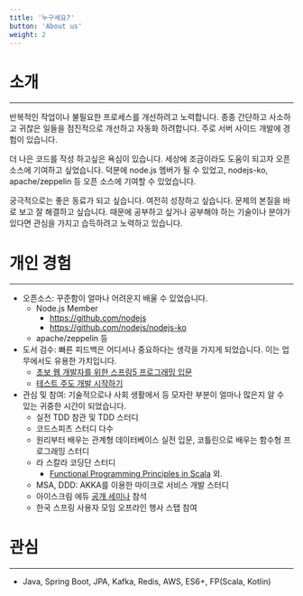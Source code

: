 ```yaml
---
title: '누구세요?'
button: 'About us'
weight: 2
---
```



# 소개
---

반복적인 작업이나 불필요한 프로세스를 개선하려고 노력합니다. 종종 간단하고 사소하고 귀찮은 일들을 점진적으로 개선하고 자동화 하려합니다. 주로 서버 사이드 개발에 경험이 있습니다.

더 나은 코드를 작성 하고싶은 욕심이 있습니다. 세상에 조금이라도 도움이 되고자 오픈 소스에 기여하고 싶었습니다. 덕분에 node.js 멤버가 될 수 있었고, nodejs-ko, apache/zeppelin 등 오픈 소스에 기여할 수 있었습니다.

궁극적으로는 좋은 동료가 되고 싶습니다. 여전히 성장하고 싶습니다. 문제의 본질을 바로 보고 잘 해결하고 싶습니다. 때문에 공부하고 싶거나 공부해야 하는 기술이나 분야가 있다면 관심을 가지고 습득하려고 노력하고 있습니다.


# 개인 경험
---

* 오픈소스: 꾸준함이 얼마나 어려운지 배울 수 있었습니다.
  * Node.js Member
    * https://github.com/nodejs
    * https://github.com/nodejs/nodejs-ko
  * apache/zeppelin 등
* 도서 검수: 빠른 피드백은 어디서나 중요하다는 생각을 가지게 되었습니다. 이는 업무에서도 유용한 가치입니다.
  * [초보 웹 개발자를 위한 스프링5 프로그래밍 입문](https://www.aladin.co.kr/shop/wproduct.aspx?ItemId=157472828)
  * [테스트 주도 개발 시작하기](http://www.yes24.com/Product/Goods/89145195)
* 관심 및 참여: 기술적으로나 사회 생활에서 등 모자란 부분이 얼마나 많은지 알 수 있는 귀중한 시간이 되었습니다.
  * 실전 TDD 참관 및 TDD 스터디
  * 코드스피츠 스터디 다수
  * 원리부터 배우는 관계형 데이터베이스 실전 입문, 코틀린으로 배우는 함수형 프로그래밍 스터디
  * 라 스칼라 코딩단 스터디
    * [Functional Programming Principles in Scala](https://www.coursera.org/learn/progfun1) 외.
  * MSA, DDD: AKKA를 이용한 마이크로 서비스 개발 스터디
  * 아이스크림 에듀 [공개 세미나](https://festa.io/events/630) 참석
  * 한국 스프링 사용자 모임 오프라인 행사 스탭 참여

# 관심
---

* Java, Spring Boot, JPA, Kafka, Redis, AWS, ES6+, FP(Scala, Kotlin)